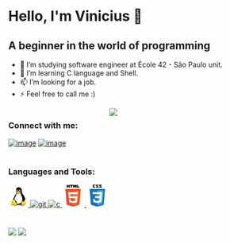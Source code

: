 <h1 align="left">Hello, I'm Vinicius 👋
<h2 align="left">A beginner in the world of programming</h2>

- 🔭 I’m studying software engineer at École 42 - São Paulo unit.
- 🌱 I’m learning C language and Shell.
- 📫 I’m looking for a job.
- ⚡ Feel free to call me :)
  
 <img src="https://cdn.discordapp.com/attachments/663236440288657443/888291927840133130/giphy_2.gif" min-width="10px" max-width="700px" width="300px" align="right">
<h1></h1>
<h3 align="left">Connect with me:</h3>
<div align="left">

[![image](https://img.shields.io/badge/LinkedIn-0077B5?style=for-the-badge&logo=linkedin&logoColor=white)](https://www.linkedin.com/in/viniciusnaziozeno/)
[![image](https://img.shields.io/badge/Outlook-0078D4?style=for-the-badge&logo=microsoft-outlook&logoColor=white)](mailto:viniciussantoro@outlook.com)
</div>

<h1></h1>
<h3 align="left">Languages and Tools:</h3>
<p align="left"> 
  <a href="https://www.linux.org/" target="_blank"> 
    <img src="https://raw.githubusercontent.com/devicons/devicon/master/icons/linux/linux-original.svg" alt="linux" width="40" height="40"/> 
  </a> 
  <a href="https://git-scm.com/" target="_blank"> 
    <img src="https://www.vectorlogo.zone/logos/git-scm/git-scm-icon.svg" alt="git" width="40" height="40"/> 
  </a>
  <a href="https://git-scm.com/" target="_blank"> 
    <img src="https://img.icons8.com/color/48/000000/c-programming.png" alt="c" width="40" height="40"/> 
  </a>
  <a href="https://www.w3.org/html/" target="_blank"> 
    <img src="https://raw.githubusercontent.com/devicons/devicon/master/icons/html5/html5-original-wordmark.svg" alt="html5" width="45" height="45"/> 
  </a>
  <a href="https://www.w3schools.com/css/" target="_blank"> 
    <img src="https://raw.githubusercontent.com/devicons/devicon/master/icons/css3/css3-original-wordmark.svg" alt="css3" width="45" height="45"/> 
  </a> 
</p>
  <h1></h1>
<p align= "left">
  <img height= "172" src="https://github-readme-stats.vercel.app/api?username=Vinicius-Santoro&theme=chartreuse-dark"/>
   
   <img height= "172" src="https://github-readme-stats.vercel.app/api/top-langs/?username=Vinicius-Santoro&theme=chartreuse-dark"/>
</p>
